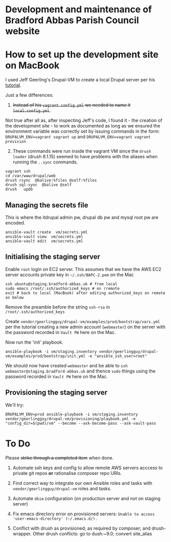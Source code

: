 # Development and maintenance of Bradford Abbas Parish Council website

How to set up the development site on MacBook
===============

I used Jeff Geerling's Drupal-VM to create a local Drupal server per his [tutorial](https://www.jeffgeerling.com/blog/2017/soup-nuts-using-drupal-vm-build-local-and-prod#comment-7231).

Just a few differences:

1. <span style="text-decoration: line-through;">Instead of his `vagrant.config.yml` we needed to name it `local.config.yml`</span>.

Not true after all as, after inspecting Jeff's code, I found it - the creation of the development site - to work as documented as long as we ensured the environment variable was correctly set by issuing commands in the form: `DRUPALVM_ENV=vagrant vagrant up` and `DRUPALVM_ENV=vagrant vagrant provision`

2. These commands were run inside the vagrant VM since the `drush loader` (drush 8.1.15) seemed to have problems with the aliases when running the `..sync` commands.

```
vagrant ssh
cd /var/www/drupal/web
drush rsync  @balive:%files @self:%files
drush sql-sync  @balive @self
drush   updb
```

Managing the secrets file
---------------------------

This is where the itdrupal admin pw, drupal db pw and mysql root pw are encoded.

```
ansible-vault create  vm/secrets.yml
ansible-vault view  vm/secrets.yml
ansible-vault edit  vm/secrets.yml
```


Initialising the staging server
-------------------------------

Enable `root` login on EC2 server. This assumes that we have the AWS EC2 server accounts private key in `~/.ssh/BAPC-2.pem` on the Mac


```
ssh ubuntu@staging.bradford-abbas.uk # from local
sudo emacs /root/.ssh/authorized_keys # on rremote
exit # back to local (MacBook) after editing authorized_keys on remote as below

```

Remove the preamble before the string `ssh-rsa` in `/root/.ssh/authorized_keys`

Create `vendor/geerlingguy/drupal-vm/examples/prod/bootstrap/vars.yml` per the tutorial creating a new
admin account (`webmaster`) on the server with the password recorded in `Vault PW` here on the Mac.

Now run the 'init' playbook.

```
ansible-playbook -i vm/staging.inventory vendor/geerlingguy/drupal-vm/examples/prod/bootstrap/init.yml -e "ansible_ssh_user=root"
```

We should now have created `webmaster` and be able to `ssh webmaster@staging.bradford-abbas.uk` and thence `sudo`  things using the password recorded in `Vault PW` here on the Mac.


Provisioning the staging server
--------------------------------

We'll try:

```
DRUPALVM_ENV=prod ansible-playbook -i vm/staging.inventory vendor/geerlingguy/drupal-vm/provisioning/playbook.yml -e "config_dir=$(pwd)/vm" --become --ask-become-pass --ask-vault-pass
```

# To Do

Please <span style="text-decoration: line-through;">strike through a completed item</span> when done.

1. Automate ssh keys and config to allow remote AWS servers acccess to private git repos **or** rationalise composer repo URIs.

2. Find correct way to integrate our own Ansible roles and tasks with `vendor/geerlingguy/drupal-vm` roles and tasks.

3. Automate `dkim` configuration (on production server and not on staging server)

4. Fix emacs directory error on provisioned servers: `Unable to access 'user-emacs-directory' (~/.emacs.d/).
`
5. Conflict with drush as provisioned; as required by composer;  and drush-wrapper. Other drush conflicts: go to dush:~9.0; convert site_alias
